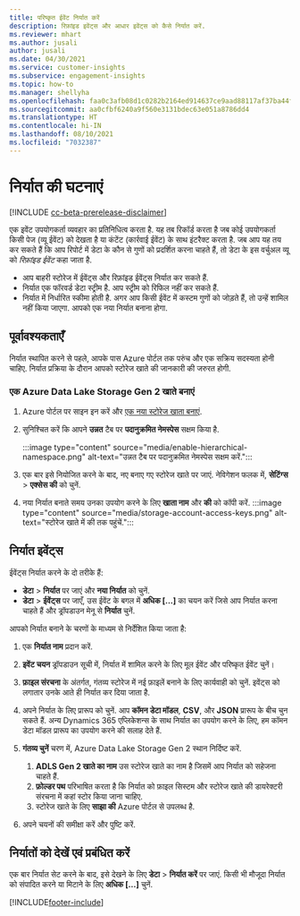 ```yaml
---
title: परिष्कृत ईवेंट निर्यात करें
description: रिफ़ांइड इवेंट्स और आधार इवेंट्स को कैसे निर्यात करें.
ms.reviewer: mhart
ms.author: jusali
author: jusali
ms.date: 04/30/2021
ms.service: customer-insights
ms.subservice: engagement-insights
ms.topic: how-to
ms.manager: shellyha
ms.openlocfilehash: faa0c3afb08d1c0282b2164ed914637ce9aad88117af37ba44fdb81e7610e574
ms.sourcegitcommit: aa0cfbf6240a9f560e3131bdec63e051a8786dd4
ms.translationtype: HT
ms.contentlocale: hi-IN
ms.lasthandoff: 08/10/2021
ms.locfileid: "7032387"
---
```

# <a name="export-events"></a>निर्यात की घटनाएं

[!INCLUDE [cc-beta-prerelease-disclaimer](includes/cc-beta-prerelease-disclaimer.md)]

एक इवेंट उपयोगकर्ता व्यवहार का प्रतिनिधित्व करता है. यह तब रिकॉर्ड करता है जब कोई उपयोगकर्ता किसी पेज (व्यू ईवेंट) को देखता है या कंटेंट (कार्रवाई ईवेंट) के साथ इंटरैक्ट करता है. जब आप यह तय कर सकते हैं कि आप रिपोर्ट में डेटा के कौन से गुणों को प्रदर्शित करना चाहते हैं, तो डेटा के इस वर्चुअल व्यू को *रिफ़ांइड ईवेंट* कहा जाता है. 

- आप बाहरी स्टोरेज में ईवेंट्स और रिफ़ांइड ईवेंट्स निर्यात कर सकते हैं. 
- निर्यात एक फॉरवर्ड डेटा स्ट्रीम है. आप स्ट्रीम को रिफिल नहीं कर सकते हैं. 
- निर्यात में निर्धारित स्कीमा होती है. अगर आप किसी ईवेंट में कस्टम गुणों को जोड़ते हैं, तो उन्हें शामिल नहीं किया जाएगा. आपको एक नया निर्यात बनाना होगा.

## <a name="prerequisites"></a>पूर्वावश्यकताएँ

निर्यात स्थापित करने से पहले, आपके पास Azure पोर्टल तक परुंच और एक सक्रिय सदस्यता होनी चाहिए. निर्यात प्रक्रिया के दौरान आपको स्टोरेज खाते की जानकारी की जरुरत होगी. 

### <a name="create-an-azure-data-lake-storage-gen-2-accounts"></a>एक Azure Data Lake Storage Gen 2 खाते बनाएं

1. Azure पोर्टल पर साइन इन करें और [एक नया स्टोरेज खाता बनाएं](/azure/storage/common/storage-account-create). 

1. सुनिश्चित करें कि आपने **उन्नत** टैब पर **पदानुक्रमित नेमस्पेस** सक्षम किया है. 

   :::image type="content" source="media/enable-hierarchical-namespace.png" alt-text="उन्नत टैब पर पदानुक्रमित नेमस्पेस सक्षम करें.":::

1. एक बार इसे नियोजित करने के बाद, नए बनाए गए स्टोरेज खाते पर जाएं. नेविगेशन फलक में, **सेटिंग्स** > **एक्सेस की** को चुनें. 

1. नया निर्यात बनाते समय उनका उपयोग करने के लिए **खाता नाम** और **की** को कॉपी करें.
   :::image type="content" source="media/storage-account-access-keys.png" alt-text="स्टोरेज खाते में की तक पहुंचें.":::

## <a name="export-events"></a>निर्यात इवेंट्स

ईवेंट्स निर्यात करने के दो तरीके हैं: 
- **डेटा** > **निर्यात** पर जाएं और **नया निर्यात** को चुनें.
- **डेटा** > **ईवेंट्स** पर जाएँ, उस ईवेंट के बगल में **अधिक [...]** का चयन करें जिसे आप निर्यात करना चाहते हैं और ड्रॉपडाउन मेनू से **निर्यात** चुनें. 

आपको निर्यात बनाने के चरणों के माध्यम से निर्देशित किया जाता है:

1. एक **निर्यात नाम** प्रदान करें.

1. **इवेंट चयन** ड्रॉपडाउन सूची में, निर्यात में शामिल करने के लिए मूल ईवेंट और परिष्कृत ईवेंट चुनें। 

1. **फ़ाइल संरचना** के अंतर्गत, गंतव्य स्टोरेज में नई फ़ाइलें बनाने के लिए कार्यवाही को चुनें. इवेंट्स को लगातार उनके आते ही निर्यात कर दिया जाता है.

1. अपने निर्यात के लिए प्रारूप को चुनें. आप **कॉमन डेटा मॉडल**, **CSV**, और **JSON** प्रारूप के बीच चुन सकते हैं. अन्य Dynamics 365 एप्लिकेशन्स के साथ निर्यात का उपयोग करने के लिए, हम कॉमन डेटा मॉडल प्रारूप का उपयोग करने की सलाह देते हैं.

1. **गंतव्य चुनें** चरण में, Azure Data Lake Storage Gen 2 स्थान निर्दिष्ट करें.
    1. **ADLS Gen 2 खाते का नाम** उस स्टोरेज खाते का नाम है जिसमें आप निर्यात को सहेजना चाहते हैं. 
    1. **फ़ोल्डर पथ** परिभाषित करता है कि निर्यात को फ़ाइल सिस्टम और स्टोरेज खाते की डायरेक्टरी संरचना में कहां स्टोर किया जाना चाहिए.
    1. स्टोरेज खाते के लिए **साझा की** Azure पोर्टल से उपलब्ध है.

1. अपने चयनों की समीक्षा करें और पुष्टि करें.

## <a name="view-and-manage-exports"></a>निर्यातों को देखें एवं प्रबंधित करें

एक बार निर्यात सेट करने के बाद, इसे देखने के लिए **डेटा** > **निर्यात करें** पर जाएं. किसी भी मौजूदा निर्यात को संपादित करने या मिटाने के लिए **अधिक [...]** चुनें.


[!INCLUDE[footer-include](../includes/footer-banner.md)]